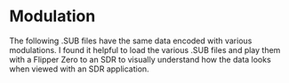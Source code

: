# Modulation
The following .SUB files have the same data encoded with various modulations.  I found it helpful to load the various .SUB files and play them with a Flipper Zero to an SDR to visually understand how the data looks when viewed with an SDR application.